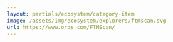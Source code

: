 ```yaml
---
layout: partials/ecosystem/category-item
image: /assets/img/ecosystem/explorers/ftmscan.svg
url: https://www.orbs.com/FTMScan/
---
```

